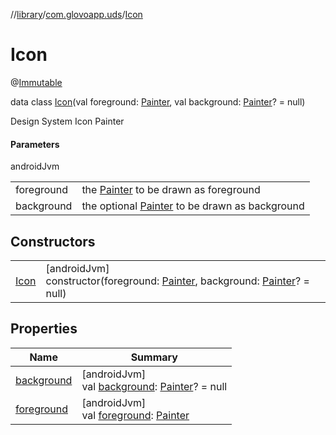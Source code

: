 //[library](../../../index.md)/[com.glovoapp.uds](../index.md)/[Icon](index.md)

# Icon

@[Immutable](https://developer.android.com/reference/kotlin/androidx/compose/runtime/Immutable.html)

data class [Icon](index.md)(val foreground: [Painter](https://developer.android.com/reference/kotlin/androidx/compose/ui/graphics/painter/Painter.html), val background: [Painter](https://developer.android.com/reference/kotlin/androidx/compose/ui/graphics/painter/Painter.html)? = null)

Design System Icon Painter

#### Parameters

androidJvm

| | |
|---|---|
| foreground | the [Painter](https://developer.android.com/reference/kotlin/androidx/compose/ui/graphics/painter/Painter.html) to be drawn as foreground |
| background | the optional [Painter](https://developer.android.com/reference/kotlin/androidx/compose/ui/graphics/painter/Painter.html) to be drawn as background |

## Constructors

| | |
|---|---|
| [Icon](-icon.md) | [androidJvm]<br>constructor(foreground: [Painter](https://developer.android.com/reference/kotlin/androidx/compose/ui/graphics/painter/Painter.html), background: [Painter](https://developer.android.com/reference/kotlin/androidx/compose/ui/graphics/painter/Painter.html)? = null) |

## Properties

| Name | Summary |
|---|---|
| [background](background.md) | [androidJvm]<br>val [background](background.md): [Painter](https://developer.android.com/reference/kotlin/androidx/compose/ui/graphics/painter/Painter.html)? = null |
| [foreground](foreground.md) | [androidJvm]<br>val [foreground](foreground.md): [Painter](https://developer.android.com/reference/kotlin/androidx/compose/ui/graphics/painter/Painter.html) |
